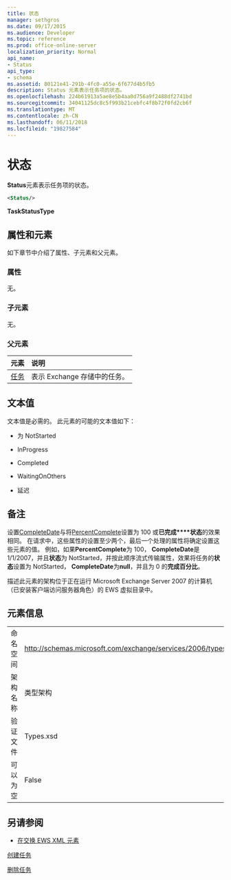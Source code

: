 ```yaml
---
title: 状态
manager: sethgros
ms.date: 09/17/2015
ms.audience: Developer
ms.topic: reference
ms.prod: office-online-server
localization_priority: Normal
api_name:
- Status
api_type:
- schema
ms.assetid: 80121e41-291b-4fc0-a55e-6f677d4b5fb5
description: Status 元素表示任务项的状态。
ms.openlocfilehash: 224b61913a5ae8e5b4aa0d756a9f2488df2741bd
ms.sourcegitcommit: 34041125dc8c5f993b21cebfc4f8b72f0fd2cb6f
ms.translationtype: MT
ms.contentlocale: zh-CN
ms.lasthandoff: 06/11/2018
ms.locfileid: "19827584"
---
```

# <a name="status"></a>状态

**Status**元素表示任务项的状态。 
  
```xml
<Status/>
```

 **TaskStatusType**
## <a name="attributes-and-elements"></a>属性和元素

如下章节中介绍了属性、子元素和父元素。
  
### <a name="attributes"></a>属性

无。
  
### <a name="child-elements"></a>子元素

无。
  
### <a name="parent-elements"></a>父元素

|**元素**|**说明**|
|:-----|:-----|
|[任务](task.md) <br/> |表示 Exchange 存储中的任务。  <br/> |
   
## <a name="text-value"></a>文本值

文本值是必需的。 此元素的可能的文本值如下：
  
- 为 NotStarted
    
- InProgress
    
- Completed
    
- WaitingOnOthers
    
- 延迟
    
## <a name="remarks"></a>备注

设置[CompleteDate](completedate.md)与将[PercentComplete](percentcomplete.md)设置为 100 或**已完成****状态**的效果相同。 在请求中，这些属性的设置至少两个，最后一个处理的属性将确定设置这些元素的值。 例如，如果**PercentComplete**为 100， **CompleteDate**是 1/1/2007，并且**状态**为 NotStarted，并按此顺序流式传输属性，效果将任务的**状态**设置为 NotStarted， **CompleteDate**为**null**，并且为 0 的**完成百分比**。 
  
描述此元素的架构位于正在运行 Microsoft Exchange Server 2007 的计算机（已安装客户端访问服务器角色）的 EWS 虚拟目录中。
  
## <a name="element-information"></a>元素信息

|||
|:-----|:-----|
|命名空间  <br/> |http://schemas.microsoft.com/exchange/services/2006/types  <br/> |
|架构名称  <br/> |类型架构  <br/> |
|验证文件  <br/> |Types.xsd  <br/> |
|可以为空  <br/> |False  <br/> |
   
## <a name="see-also"></a>另请参阅



- [在交换 EWS XML 元素](ews-xml-elements-in-exchange.md)


[创建任务](http://msdn.microsoft.com/library/0ef97334-e8a0-4f67-a23a-dd9e2bbad49f%28Office.15%29.aspx)
  
[删除任务](http://msdn.microsoft.com/library/a3d7e25f-8a35-4901-b1d9-d31f418ab340%28Office.15%29.aspx)

